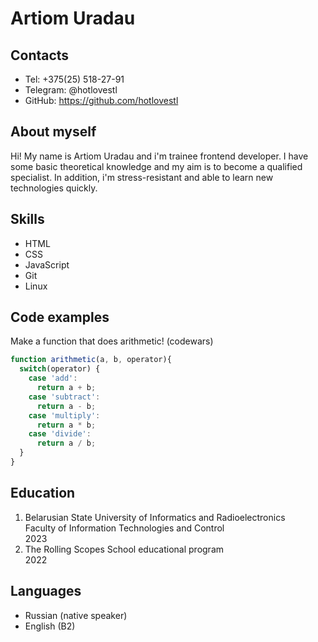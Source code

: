# Artiom Uradau
## Contacts
* Tel: +375(25) 518-27-91
* Telegram: @hotlovestl
* GitHub: https://github.com/hotlovestl
## About myself
Hi! My name is Artiom Uradau and i'm trainee frontend developer. I have some basic theoretical knowledge and my aim is to become a qualified specialist.
In addition, i'm stress-resistant and able to learn new technologies quickly.
## Skills
* HTML
* CSS
* JavaScript
* Git
* Linux
## Code examples
Make a function that does arithmetic! (codewars)
```javascript
function arithmetic(a, b, operator){
  switch(operator) {
    case 'add':
      return a + b;
    case 'subtract':
      return a - b;
    case 'multiply':
      return a * b;
    case 'divide':
      return a / b;
  }
}
```
## Education
1. Belarusian State University of Informatics and Radioelectronics  
Faculty of Information Technologies and Control  
2023
2. The Rolling Scopes School educational program  
2022
## Languages
* Russian (native speaker)
* English (B2)